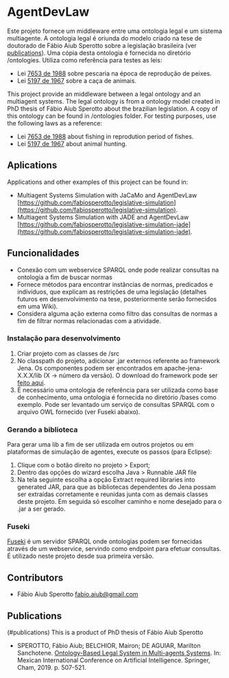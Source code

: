 # AgentDevLaw

Este projeto fornece um middleware entre uma ontologia legal e um sistema multiagente. A ontologia legal é oriunda do modelo criado na tese de doutorado de Fábio Aiub Sperotto sobre a legislação brasileira (ver [publications](#publications)). Uma cópia desta ontologia é fornecida no diretório /ontologies. Utiliza como referência para testes as leis:

- Lei [7653 de 1988](http://www.planalto.gov.br/Ccivil_03/leis/L7653.htm) sobre pescaria na época de reprodução de peixes.
- Lei [5197 de 1967](http://www.planalto.gov.br/ccivil_03/leis/L5197compilado.htm) sobre a caça de animais.



This project provide an middleware between a legal ontology and an multiagent systems. The legal ontology is from a ontology model created in PhD thesis of Fábio Aiub Sperotto about the brazilian legislation. A copy of this ontology can be found in /ontologies folder. For testing purposes, use the following laws as a reference:
- Lei [7653 de 1988](http://www.planalto.gov.br/Ccivil_03/leis/L7653.htm) about fishing in reprodution period of fishes.
- Lei [5197 de 1967](http://www.planalto.gov.br/ccivil_03/leis/L5197compilado.htm) about animal hunting.


## Aplications

Applications and other examples of this project can be found in:

- Multiagent Systems Simulation with JaCaMo and AgentDevLaw [https://github.com/fabiosperotto/legislative-simulation](https://github.com/fabiosperotto/legislative-simulation).
- Multiagent Systems Simulation with JADE and AgentDevLaw [https://github.com/fabiosperotto/legislative-simulation-jade](https://github.com/fabiosperotto/legislative-simulation-jade).



## Funcionalidades

- Conexão com um webservice SPARQL onde pode realizar consultas na ontologia a fim de buscar normas
- Fornece métodos para encontrar instâncias de normas, predicados e indivíduos, que explicam as restrições de uma legislação (detalhes futuros em desenvolvimento na tese, posteriormente serão fornecidos em uma Wiki).
- Considera alguma ação externa como filtro das consultas de normas a fim de filtrar normas relacionadas com a atividade.


### Instalação para desenvolvimento

1. Criar projeto com as classes de /src
2. No classpath do projeto, adicionar .jar externos referente ao framework Jena. Os componentes podem ser encontrados em apache-jena-X.X.X/lib (X -> número da versão). O download do framework pode ser [feito aqui](https://jena.apache.org/download/index.cgi).
3. É necessário uma ontologia de referência para ser utilizada como base de conhecimento, uma ontologia é fornecida no diretório /bases como exemplo. Pode ser levantado um serviço de consultas SPARQL com o arquivo OWL fornecido (ver Fuseki abaixo).


### Gerando a biblioteca
Para gerar uma lib a fim de ser utilizada em outros projetos ou em plataformas de simulação de agentes, execute os passos (para Eclipse):
1. Clique com o botão direito no projeto > Export;
2. Dentro das opções do wizard escolha Java > Runnable JAR file
3. Na tela seguinte escolha a opção Extract required libraries into generated JAR, para que as bibliotecas dependentes do Jena possam ser extraídas corretamente e reunidas junta com as demais classes deste projeto. Em seguida só escolher caminho e nome desejado para o .jar a ser gerado.


### Fuseki

[Fuseki](https://jena.apache.org/documentation/fuseki2/) é um servidor SPARQL onde ontologias podem ser fornecidas através de um webservice, servindo como endpoint para efetuar consultas. É utilizado neste projeto desde sua primeira versão.


## Contributors
- Fábio Aiub Sperotto [fabio.aiub@gmail.com](mailto:fabio.aiub@gmail.com)


## Publications 
(#publications)
This is a product of PhD thesis of Fábio Aiub Sperotto

- SPEROTTO, Fábio Aiub; BELCHIOR, Mairon; DE AGUIAR, Marilton Sanchotene. [Ontology-Based Legal System in Multi-agents Systems](https://link.springer.com/chapter/10.1007/978-3-030-33749-0_41). In: Mexican International Conference on Artificial Intelligence. Springer, Cham, 2019. p. 507-521.

